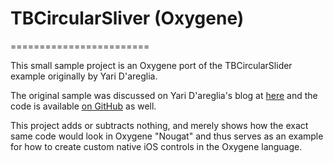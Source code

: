# TBCircularSliver (Oxygene)
========================

This small sample project is an Oxygene port of the TBCircularSlider example originally by Yari D'areglia.

The original sample was discussed on Yari D'areglia's blog at [here](http://www.thinkandbuild.it/how-to-build-a-custom-control-in-ios) and the code is available [on GitHub](https://github.com/ariok/TB_CircularSlider) as well.

This project adds or subtracts nothing, and merely shows how the exact same code would look in Oxygene "Nougat" and thus serves as an example for how to create custom native iOS controls in the Oxygene language.